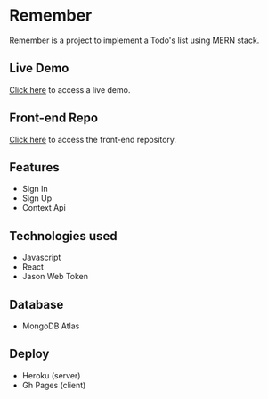 # Remember
Remember is a project to implement a Todo's list using MERN stack.

## Live Demo
[Click here](https://lucasmorettorodrigues.github.io/remember/) to access a live demo.

## Front-end Repo
[Click here](https://github.com/LucasMorettoRodrigues/remember-api) to access the front-end repository.

## Features
- Sign In
- Sign Up
- Context Api

## Technologies used
- Javascript
- React
- Jason Web Token

## Database
- MongoDB Atlas

## Deploy
- Heroku (server)
- Gh Pages (client)
